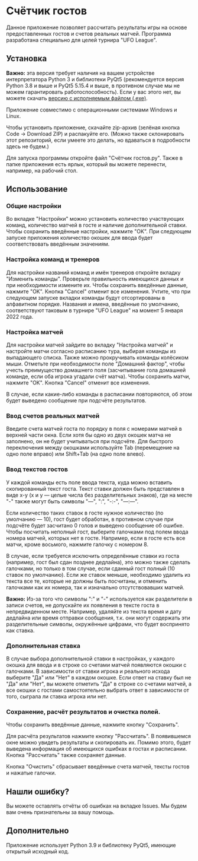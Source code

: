 # Счётчик гостов
Данное приложение позволяет рассчитать результаты игры на основе предоставленных гостов и счетов реальных матчей. Программа разработана специально для целей турнира "UFO League".

## Установка
**Важно:** эта версия требует наличия на вашем устройстве интерпретатора Python 3 и библиотеки PyQt5 (рекомендуется версия Python 3.8 и выше и PyQt5 5.15.4 и выше, в противном случае мы не можем гарантировать работоспособность). Если у вас этого нет, вы можете скачать [версию с исполняемым файлом (.exe)](https://github.com/Mednaceex/Gost_Counter.git).

Приложение совместимо с операционными системами Windows и Linux.

Чтобы установить приложение, скачайте zip-архив (зелёная кнопка Code -> Download ZIP) и распакуйте его. (Можно также склонировать этот репозиторий, если умеете это делать, но вдаваться в подробности здесь не будем.)

Для запуска программы откройте файл "Счётчик гостов.py". Также в папке приложения есть ярлык, который вы можете перенести, например, на рабочий стол.

## Использование

### Общие настройки
Во вкладке "Настройки" можно установить количество участвующих команд, количество матчей в госте и наличие дополнительной ставки. Чтобы сохранить введённые настройки, нажмите "OK". При следующем запуске приложения количество окошек для ввода будет соответствовать введённым значениям.

### Настройка команд и тренеров
Для настройки названий команд и имён тренеров откройте вкладку "Изменить команды". Проверьте правильность имеющихся данных и при необходимости измените их. Чтобы сохранить введённые данные, нажмите "OK". Кнопка "Cancel" отменит все изменения.
Учтите, что при следующем запуске вкладки команды будут отсортированы в алфавитном порядке. Названия и имена, введённые по умолчанию, соответствуют таковым в турнире "UFO League" на момент 5 января 2022 года.

### Настройка матчей
Для настройки матчей зайдите во вкладку "Настройка матчей" и настройте матчи согласно расписанию тура, выбирая команды из выпадающего списка. Также можно прокручивать команды колёсиком мыши. Отметьте при необходимости поле "Домашний фактор", чтобы учесть преимущество домашнего поля (засчитывание гола домашней команде, если оба игрока угадали счёт матча). Чтобы сохранить матчи, нажмите "OK". Кнопка "Cancel" отменит все изменения.

В случае, если какие-либо команды в расписании повторяются, об этом будет выведено сообщение при подсчёте результатов.

### Ввод счетов реальных матчей
Введите счета матчей госта по порядку в поля с номерами матчей в верхней части окна. Если хотя бы одно из двух окошек матча не заполнено, он не будет учитываться при подсчёте. Для быстрого переключения между окошками используйте Tab (перемещение на одно поле вправо) или Shift+Tab (на одно поле влево).

### Ввод текстов гостов
У каждой команды есть поле ввода текста, куда можно вставить скопированный текст госта. Текст ставки должен быть представлен в виде x-y (x и y — целые числа без разделительных знаков), где на месте "-" также могут быть символы "—", ":", "-:-", "—:—".

Если количество таких ставок в госте нужное количество (по умолчанию — 10), гост будет обработан, в противном случае при подсчёте будет засчитано 0 голов и выведено сообщение об ошибке. Чтобы посчитать неполный гост, выберите галочками под полем ввода номера матчей, которых нет в госте. Например, если в госте есть все матчи, кроме восьмого, нажмите галочку с номером 8.

В случае, если требуется исключить определённые ставки из госта (например, гост был сдан позднее дедлайна), это можно также сделать галочками, но только в том случае, если сданный гост полный (10 ставок по умолчанию).
Если же ставок меньше, необходимо удалить из текста все те, которые не должны быть посчитаны, и отменить галочками как их номера, так и изначально отсутствовавших матчей.

**Важно:** Из-за того что символы ":" и "-" используется как разделители в записи счетов, не допускайте их появления в тексте госта в непредвиденном месте. Например, удаляйте из текста время и дату дедлайна или время отправки сообщения, т.к. они могут содержать эти разделительные символы, окружённые цифрами, что будет воспринято как ставка.

### Дополнительная ставка
В случае выбора дополнительной ставки в настройках, у каждого окошка для ввода и в строке со счетами матчей появляются окошки с галочками. В зависимости от ставки игрока и реального исхода выберите "Да" или "Нет" в каждом окошке. Если ответ на ставку был не "Да" или "Нет", вы можете отметить "Да" в строке со счетами матчей, а все окошки с гостами самостоятельно выбрать ответ в зависимости от того, сыграла ли ставка игрока или нет.

### Сохранение, расчёт результатов и очистка полей.
Чтобы сохранить введённые данные, нажмите кнопку "Сохранить".

Для расчёта результатов нажмите кнопку "Рассчитать". В появившемся окне можно увидеть результаты и скопировать их. Помимо этого, будет выведена информация об имеющихся ошибках в гостах и расписании. Кнопка "Рассчитать" также сохраняет данные.

Кнопка "Очистить" сбрасывает введённые счета матчей, тексты гостов и нажатые галочки.

## Нашли ошибку?
Вы можете оставлять отчёты об ошибках на вкладке Issues. Мы будем вам очень признательны за вашу помощь.

## Дополнительно
Приложение использует Python 3.9 и библиотеку PyQt5, имеющие открытый исходный код.